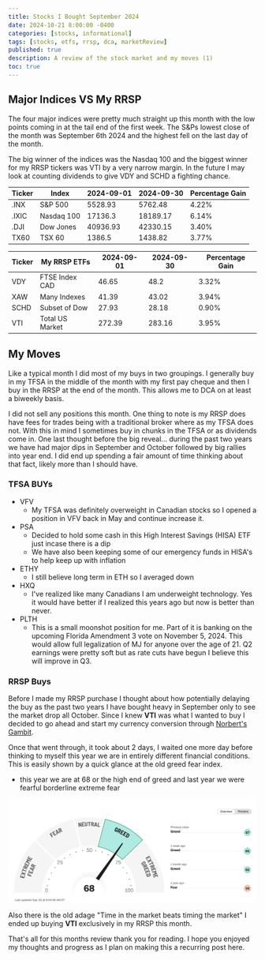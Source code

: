 ```yaml
---
title: Stocks I Bought September 2024
date: 2024-10-21 8:00:00 -0400
categories: [stocks, informational]
tags: [stocks, etfs, rrsp, dca, marketReview]
published: true
description: A review of the stock market and my moves (1)
toc: true
---
```


## Major Indices VS My RRSP
The four major indices were pretty much straight up this month with the low points coming in at the tail end of the first week. The S&Ps lowest close of the month was September 6th 2024 and the highest fell on the last day of the month.

The big winner of the indices was the Nasdaq 100 and the biggest winner for my RRSP tickers was VTI by a very narrow margin. In the future I may look at counting dividends to give VDY and SCHD a fighting chance.

  | **Ticker** | **Index**  | **2024-09-01** | **2024-09-30** | **Percentage Gain** |
  | ---------- | ---------- | -------------- | -------------- | ------------------- |
  | .INX       | S&P 500    | 5528.93        | 5762.48        | 4.22%               |
  | .IXIC      | Nasdaq 100 | 17136.3        | 18189.17       | 6.14%               |
  | .DJI       | Dow Jones  | 40936.93       | 42330.15       | 3.40%               |
  | TX60       | TSX 60     | 1386.5         | 1438.82        | 3.77%               |

  | **Ticker** | **My RRSP ETFs** | **2024-09-01** | **2024-09-30** | **Percentage Gain** |
  | ---------- | ---------------- | -------------- | -------------- | ------------------- |
  | VDY        | FTSE Index CAD   | 46.65          | 48.2           | 3.32%               |
  | XAW        | Many Indexes     | 41.39          | 43.02          | 3.94%               |
  | SCHD       | Subset of Dow    | 27.93          | 28.18          | 0.90%               |
  | VTI        | Total US Market  | 272.39         | 283.16         | 3.95%               |

## My Moves

Like a typical month I did most of my buys in two groupings. I generally buy in my TFSA in the middle of the month with my first pay cheque and then I buy in the RRSP at the end of the month. This allows me to DCA on at least a biweekly basis.

I did not sell any positions this month. One thing to note is my RRSP does have fees for trades being with a traditional broker where as my TFSA does not. With this in mind I sometimes buy in chunks in the TFSA or as dividends come in. One last thought before the big reveal... during the past two years we have had major dips in September and October followed by big rallies into year end. I did end up spending a fair amount of time thinking about that fact, likely more than I should have.

### TFSA BUYs
  - VFV
    - My TFSA was definitely overweight in Canadian stocks so I opened a position in VFV back in May and continue increase it.
  - PSA
    - Decided to hold some cash in this High Interest Savings (HISA) ETF just incase there is a dip
    - We have also been keeping some of our emergency funds in HISA's to help keep up with inflation
  - ETHY
    - I still believe long term in ETH so I averaged down
  - HXQ
    - I've realized like many Canadians I am underweight technology. Yes it would have better if I realized this years ago but now is better than never.
  - PLTH
    - This is a small moonshot position for me. Part of it is banking on the upcoming Florida Amendment 3 vote on November 5, 2024. This would allow full legalization of MJ for anyone over the age of 21. Q2 earnings were pretty soft but as rate cuts have begun I believe this will improve in Q3.

### RRSP Buys

Before I made my RRSP purchase I thought about how potentially delaying the buy as the past two years I have bought heavy in September only to see the market drop all October. Since I knew **VTI** was what I wanted to buy I decided to go ahead and start my currency conversion through [Norbert's Gambit](/_posts/2024-10-23-norberts-gambit).

Once that went through, it took about 2 days, I waited one more day before thinking to myself this year we are in entirely different financial conditions. This is easily shown by a quick glance at the old greed fear index.
 - this year we are at 68 or the high end of greed and last year we were fearful borderline extreme fear

![image](/assets/2024-10-21-greed-fear-index.png)

Also there is the old adage "Time in the market beats timing the market" I ended up buying **VTI** exclusively in my RRSP this month.

That's all for this months review thank you for reading. I hope you enjoyed my thoughts and progress as I plan on making this a recurring post here.